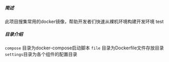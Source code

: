 ##### 简述
此项目搜集常用的docker镜像，帮助开发者们快速从裸机环境构建开发环境
test
##### 目录介绍
`compose` 目录为docker-compose启动脚本
`file`    目录为Dockerfile文件存放目录
`settings`目录为各个组件的配置目录